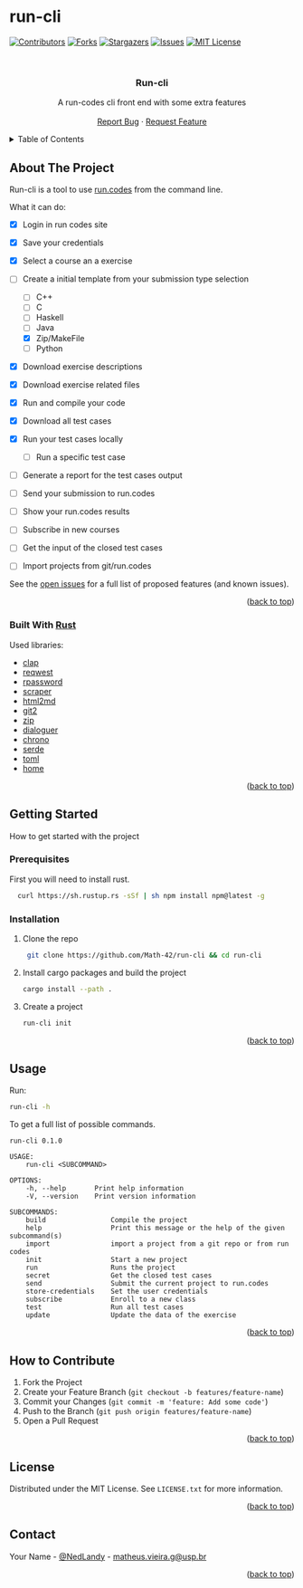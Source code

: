 # run-cli


<div id="top"></div>
<!--
*** Thanks for checking out the Best-README-Template. If you have a suggestion
*** that would make this better, please fork the repo and create a pull request
*** or simply open an issue with the tag "enhancement".
*** Don't forget to give the project a star!
*** Thanks again! Now go create something AMAZING! :D
-->



<!-- PROJECT SHIELDS -->
<!--
*** I'm using markdown "reference style" links for readability.
*** Reference links are enclosed in brackets [ ] instead of parentheses ( ).
*** See the bottom of this document for the declaration of the reference variables
*** for contributors-url, forks-url, etc. This is an optional, concise syntax you may use.
*** https://www.markdownguide.org/basic-syntax/#reference-style-links
-->
[![Contributors][contributors-shield]][contributors-url]
[![Forks][forks-shield]][forks-url]
[![Stargazers][stars-shield]][stars-url]
[![Issues][issues-shield]][issues-url]
[![MIT License][license-shield]][license-url]

<!-- PROJECT LOGO -->
<br />
<div align="center">
  </a>

  <h3 align="center">Run-cli</h3>

  <p align="center">
A run-codes cli front end with some extra features
    <br />
    <br />
    <a href="https://github.com/math-42/run-cli/issues">Report Bug</a>
    ·
    <a href="https://github.com/math-42/run-cli/issues">Request Feature</a>
  </p>
</div>

<!-- TABLE OF CONTENTS -->
<details>
  <summary>Table of Contents</summary>
  <ol>
    <li>
      <a href="#about-the-project">About The Project</a>
      <ul>
        <li><a href="#built-with">Built With</a></li>
      </ul>
    </li>
    <li>
      <a href="#getting-started">Getting Started</a>
      <ul>
        <li><a href="#prerequisites">Prerequisites</a></li>
        <li><a href="#installation">Installation</a></li>
      </ul>
    </li>
    <li><a href="#usage">Usage</a></li>
    <li><a href="#roadmap">Roadmap</a></li>
    <li><a href="#contributing">Contributing</a></li>
    <li><a href="#license">License</a></li>
    <li><a href="#contact">Contact</a></li>
    <li><a href="#acknowledgments">Acknowledgments</a></li>
  </ol>
</details>



<!-- ABOUT THE PROJECT -->
## About The Project

Run-cli is a tool to use [run.codes](https://run.codes/) from the command line.

What it can do:

- [x] Login in run codes site
- [x] Save your credentials
- [x] Select a course an a exercise
- [ ] Create a initial template from your submission type selection
  - [ ] C++
  - [ ] C
  - [ ] Haskell
  - [ ] Java
  - [x] Zip/MakeFile
  - [ ] Python
- [x] Download exercise descriptions
- [x] Download exercise related files
- [x] Run and compile your code
- [x] Download all test cases
- [x] Run your test cases locally
  - [ ] Run a specific test case
- [ ] Generate a report for the test cases output
- [ ] Send your submission to run.codes
- [ ] Show your run.codes results
- [ ] Subscribe in new courses
- [ ] Get the input of the closed test cases
- [ ] Import projects from git/run.codes


See the [open issues](https://github.com/Math-42/run-cli/issues) for a full list of proposed features (and known issues).

<p align="right">(<a href="#top">back to top</a>)</p>

### Built With [Rust](https://www.rust-lang.org/)

Used libraries:

* [clap](https://crates.io/crates/clap)
* [reqwest](https://docs.rs/reqwest/latest/reqwest/)
* [rpassword](https://crates.io/crates/rpassword)
* [scraper](https://crates.io/crates/scraper)
* [html2md](https://crates.io/crates/html2md)
* [git2](https://crates.io/crates/git2)
* [zip](https://crates.io/crates/zip)
* [dialoguer](https://crates.io/crates/dialoguer)
* [chrono](https://crates.io/crates/chrono)
* [serde](https://crates.io/crates/serde)
* [toml](https://crates.io/crates/toml)
* [home](https://crates.io/crates/home)

<p align="right">(<a href="#top">back to top</a>)</p>

<!-- GETTING STARTED -->
## Getting Started

How to get started with the project

### Prerequisites

First you will need to install rust.

  ```sh
    curl https://sh.rustup.rs -sSf | sh npm install npm@latest -g
  ```

### Installation

1. Clone the repo

   ```sh
    git clone https://github.com/Math-42/run-cli && cd run-cli
   ```

2. Install cargo packages and build the project

   ```sh
   cargo install --path .
   ```

3. Create a project

   ```sh
   run-cli init
   ```

<p align="right">(<a href="#top">back to top</a>)</p>

<!-- USAGE EXAMPLES -->
## Usage

Run:

   ```sh
   run-cli -h
   ```

To get a full list of possible commands.

```
run-cli 0.1.0

USAGE:
    run-cli <SUBCOMMAND>

OPTIONS:
    -h, --help       Print help information
    -V, --version    Print version information

SUBCOMMANDS:
    build                Compile the project
    help                 Print this message or the help of the given subcommand(s)
    import               import a project from a git repo or from run codes
    init                 Start a new project
    run                  Runs the project
    secret               Get the closed test cases
    send                 Submit the current project to run.codes
    store-credentials    Set the user credentials
    subscribe            Enroll to a new class
    test                 Run all test cases
    update               Update the data of the exercise
```

<p align="right">(<a href="#top">back to top</a>)</p>


<!-- CONTRIBUTING -->
## How to Contribute

1. Fork the Project
2. Create your Feature Branch (`git checkout -b features/feature-name`)
3. Commit your Changes (`git commit -m 'feature: Add some code'`)
4. Push to the Branch (`git push origin features/feature-name`)
5. Open a Pull Request

<p align="right">(<a href="#top">back to top</a>)</p>

<!-- LICENSE -->
## License

Distributed under the MIT License. See `LICENSE.txt` for more information.

<p align="right">(<a href="#top">back to top</a>)</p>

<!-- CONTACT -->
## Contact

Your Name - [@NedLandy](https://twitter.com/NedLandy) - matheus.vieira.g@usp.br

<p align="right">(<a href="#top">back to top</a>)</p>

<!-- MARKDOWN LINKS & IMAGES -->
<!-- https://www.markdownguide.org/basic-syntax/#reference-style-links -->
[contributors-shield]: https://img.shields.io/github/contributors/math-42/run-cli.svg?style=for-the-badge
[contributors-url]: https://github.com/math-42/run-cli/graphs/contributors

[forks-shield]: https://img.shields.io/github/forks/math-42/run-cli.svg?style=for-the-badge
[forks-url]: https://github.com/math-42/run-cli/network/members

[stars-shield]: https://img.shields.io/github/stars/math-42/run-cli.svg?style=for-the-badge
[stars-url]: https://github.com/math-42/run-cli/stargazers

[issues-shield]: https://img.shields.io/github/issues/math-42/run-cli.svg?style=for-the-badge
[issues-url]: https://github.com/math-42/run-cli/issues

[license-shield]: https://img.shields.io/github/license/math-42/run-cli.svg?style=for-the-badge
[license-url]: https://github.com/math-42/run-cli/blob/master/LICENSE.txt
